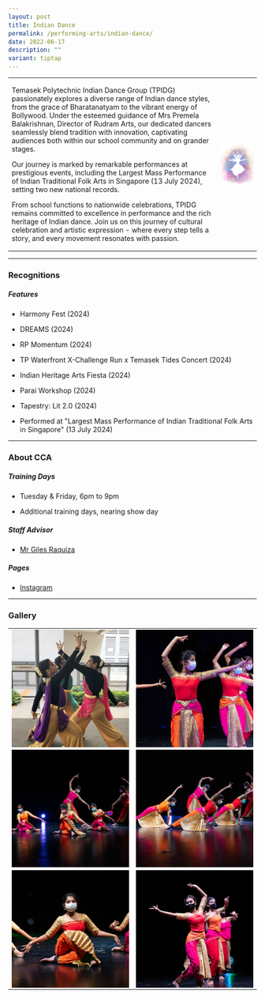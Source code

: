 ```yaml
---
layout: post
title: Indian Dance
permalink: /performing-arts/indian-dance/
date: 2022-06-17
description: ""
variant: tiptap
---
```

<table style="minWidth: 50px">
<colgroup>
<col>
<col>
</colgroup>
<tbody>
<tr>
<td rowspan="1" colspan="1">
<p>Temasek Polytechnic Indian Dance Group (TPIDG) passionately explores a
diverse range of Indian dance styles, from the grace of Bharatanatyam to
the vibrant energy of Bollywood. Under the esteemed guidance of Mrs Premela
Balakrishnan, Director of Rudram Arts, our dedicated dancers seamlessly
blend tradition with innovation, captivating audiences both within our
school community and on grander stages.</p>
<p></p>
<p>Our journey is marked by remarkable performances at prestigious events,
including the Largest Mass Performance of Indian Traditional Folk Arts
in Singapore (13 July 2024), setting two new national records.</p>
<p></p>
<p>From school functions to nationwide celebrations, TPIDG remains committed
to excellence in performance and the rich heritage of Indian dance. Join
us on this journey of cultural celebration and artistic expression - where
every step tells a story, and every movement resonates with passion.</p>
</td>
<td rowspan="1" colspan="1">
<div class="isomer-image-wrapper">
<img style="display:block;margin-left:auto;margin-right:auto;" height="auto" width="100%" alt="IDG" src="/images/Arts/IDG/IDG_logo.png">
</div>
</td>
</tr>
</tbody>
</table>
<hr>
<h3>Recognitions</h3>
<h5>Features</h5>
<ul data-tight="true" class="tight">
<li>
<p>Harmony Fest (2024)</p>
</li>
<li>
<p>DREAMS (2024)</p>
</li>
<li>
<p>RP Momentum (2024)</p>
</li>
<li>
<p>TP Waterfront X-Challenge Run x Temasek Tides Concert (2024)</p>
</li>
<li>
<p>Indian Heritage Arts Fiesta (2024)</p>
</li>
<li>
<p>Parai Workshop (2024)</p>
</li>
<li>
<p>Tapestry: Lit 2.0 (2024)</p>
</li>
<li>
<p>Performed at "Largest Mass Performance of Indian Traditional Folk Arts
in Singapore" (13 July 2024)</p>
</li>
</ul>
<hr>
<h3>About CCA</h3>
<h5>Training Days</h5>
<ul data-tight="true" class="tight">
<li>
<p>Tuesday &amp; Friday, 6pm to 9pm</p>
</li>
<li>
<p>Additional training days, nearing show day</p>
</li>
</ul>
<h5>Staff Advisor</h5>
<ul data-tight="true" class="tight">
<li>
<p><a href="mailto:Giles_RAQUIZA@tp.edu.sg" rel="noopener noreferrer nofollow" target="_blank">Mr Giles Raquiza</a> 
<br>
</p>
</li>
</ul>
<h5>Pages</h5>
<ul data-tight="true" class="tight">
<li>
<p><a href="https://www.instagram.com/tpindiandance" rel="noopener noreferrer nofollow" target="_blank">Instagram</a>
</p>
</li>
</ul>
<hr>
<h3>Gallery</h3>
<table style="minWidth: 50px">
<colgroup>
<col>
<col>
</colgroup>
<tbody>
<tr>
<td rowspan="1" colspan="1">
<div class="isomer-image-wrapper">
<img style="display:block;margin-left:auto;margin-right:auto;" height="auto" width="100%" alt="IDG" src="/images/Arts/IDG/IDG_pic_1.jpg">
</div>
</td>
<td rowspan="1" colspan="1">
<div class="isomer-image-wrapper">
<img style="display:block;margin-left:auto;margin-right:auto;" height="auto" width="100%" alt="IDG" src="/images/Arts/IDG/IDG_pic_2.jpg">
</div>
</td>
</tr>
<tr>
<td rowspan="1" colspan="1">
<div class="isomer-image-wrapper">
<img style="display:block;margin-left:auto;margin-right:auto;" height="auto" width="100%" alt="IDG" src="/images/Arts/IDG/IDG_pic_3.jpg">
</div>
</td>
<td rowspan="1" colspan="1">
<div class="isomer-image-wrapper">
<img style="display:block;margin-left:auto;margin-right:auto;" height="auto" width="100%" alt="IDG" src="/images/Arts/IDG/IDG_pic_4.jpg">
</div>
</td>
</tr>
<tr>
<td rowspan="1" colspan="1">
<div class="isomer-image-wrapper">
<img style="display:block;margin-left:auto;margin-right:auto;" height="auto" width="100%" alt="IDG" src="/images/Arts/IDG/IDG_pic_5.jpg">
</div>
</td>
<td rowspan="1" colspan="1">
<div class="isomer-image-wrapper">
<img style="display:block;margin-left:auto;margin-right:auto;" height="auto" width="100%" alt="IDG" src="/images/Arts/IDG/IDG_pic_6.jpg">
</div>
</td>
</tr>
</tbody>
</table>
<p></p>